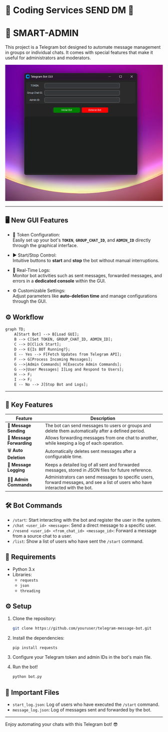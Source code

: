 # 🎫 Coding Services SEND DM 🎫

# 🤖 SMART-ADMIN

This project is a Telegram bot designed to automate message management in groups or individual chats. It comes with special features that make it useful for administrators and moderators.
 
 <img src="./gui.png" alt="ig">
 
---

## 🖥️ **New GUI Features**
   - 🔧 Token Configuration:  
      Easily set up your bot's **`TOKEN`**, **`GROUP_CHAT_ID`**, and **`ADMIN_ID`** directly through the graphical interface.
        
   - ▶️ Start/Stop Control:  
     Intuitive buttons to **start** and **stop** the bot without manual interruptions.
        
   - 📡 Real-Time Logs:  
     Monitor bot activities such as sent messages, forwarded messages, and errors in a **dedicated console** within the GUI.
        
   - ⚙️ Customizable Settings:  
     Adjust parameters like **auto-deletion time** and manage configurations through the GUI.

## ⚙️ Workflow
```mermaid
graph TD;
    A[Start Bot] --> B[Load GUI];
    B --> C[Set TOKEN, GROUP_CHAT_ID, ADMIN_ID];
    C --> D[Click Start];
    D --> E{Is BOT Running?};
    E -- Yes --> F[Fetch Updates from Telegram API];
    F --> G[Process Incoming Messages];
    G -->|Admin Commands| H[Execute Admin Commands];
    G -->|User Messages| I[Log and Respond to Users];
    H --> F;
    I --> F;
    E -- No --> J[Stop Bot and Logs];
```
---

## 🚀 Key Features

| Feature               | Description                                                                                                                                 |
|-----------------------|---------------------------------------------------------------------------------------------------------------------------------------------|
| 📩 **Message Sending**  | The bot can send messages to users or groups and delete them automatically after a defined period.                                          |
| 🔄 **Message Forwarding** | Allows forwarding messages from one chat to another, while keeping a log of each operation.                                                |
| 🗑️ **Auto Deletion**     | Automatically deletes sent messages after a configurable time.                                                                             |
| 📜 **Message Logging**   | Keeps a detailed log of all sent and forwarded messages, stored in JSON files for future reference.                                        |
| 👮‍♂️ **Admin Commands**   | Administrators can send messages to specific users, forward messages, and see a list of users who have interacted with the bot.             |

## 🛠️ Bot Commands

- `/start`: Start interacting with the bot and register the user in the system.
- `/chat <user_id> <message>`: Send a direct message to a specific user.
- `/resend <user_id> <from_chat_id> <message_id>`: Forward a message from a source chat to a user.
- `/list`: Show a list of users who have sent the `/start` command.

## 📝 Requirements

- Python 3.x
- Libraries:
  - `requests`
  - `json`
  - `threading`

## ⚙️ Setup

1. Clone the repository:
   ```bash
   git clone https://github.com/youruser/telegram-message-bot.git
   ```

2. Install the dependencies:
   ```bash
   pip install requests
   ```

3. Configure your Telegram token and admin IDs in the bot's main file.

4. Run the bot!
   ```bash
   python bot.py
   ```

## 📂 Important Files

- `start_log.json`: Log of users who have executed the `/start` command.
- `message_log.json`: Log of messages sent and forwarded by the bot.

---

Enjoy automating your chats with this Telegram bot! 😎
